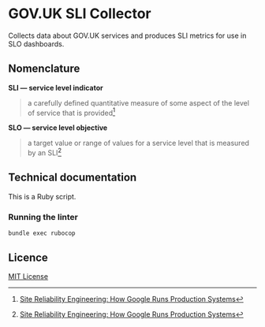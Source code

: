 # GOV.UK SLI Collector

Collects data about GOV.UK services and produces SLI metrics for use in SLO dashboards.

## Nomenclature

**SLI — service level indicator**

> a carefully defined quantitative measure of some aspect of the level of service that is provided[^1]

**SLO — service level objective**

> a target value or range of values for a service level that is measured by an SLI[^1]

[^1]: [Site Reliability Engineering: How Google Runs Production Systems](https://sre.google/sre-book/service-level-objectives/)

## Technical documentation

This is a Ruby script.

### Running the linter

`bundle exec rubocop`

## Licence

[MIT License](LICENCE.txt)
